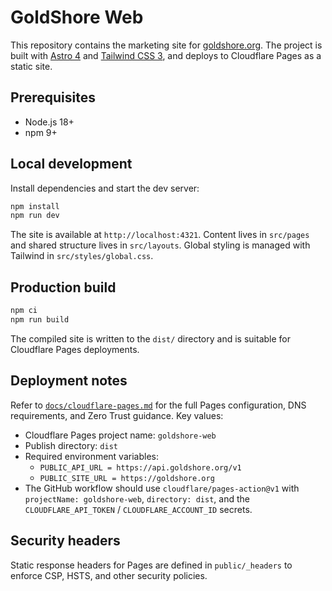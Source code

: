 # GoldShore Web

This repository contains the marketing site for [goldshore.org](https://goldshore.org). The project is built with
[Astro 4](https://astro.build) and [Tailwind CSS 3](https://tailwindcss.com), and deploys to Cloudflare Pages as a static
site.

## Prerequisites

- Node.js 18+
- npm 9+

## Local development

Install dependencies and start the dev server:

```bash
npm install
npm run dev
```

The site is available at `http://localhost:4321`. Content lives in `src/pages` and shared structure lives in
`src/layouts`. Global styling is managed with Tailwind in `src/styles/global.css`.

## Production build

```bash
npm ci
npm run build
```

The compiled site is written to the `dist/` directory and is suitable for Cloudflare Pages deployments.

## Deployment notes

Refer to [`docs/cloudflare-pages.md`](docs/cloudflare-pages.md) for the full Pages configuration, DNS requirements, and
Zero Trust guidance. Key values:

- Cloudflare Pages project name: `goldshore-web`
- Publish directory: `dist`
- Required environment variables:
  - `PUBLIC_API_URL = https://api.goldshore.org/v1`
  - `PUBLIC_SITE_URL = https://goldshore.org`
- The GitHub workflow should use `cloudflare/pages-action@v1` with
  `projectName: goldshore-web`, `directory: dist`, and the `CLOUDFLARE_API_TOKEN` / `CLOUDFLARE_ACCOUNT_ID` secrets.

## Security headers

Static response headers for Pages are defined in `public/_headers` to enforce CSP, HSTS, and other security policies.

